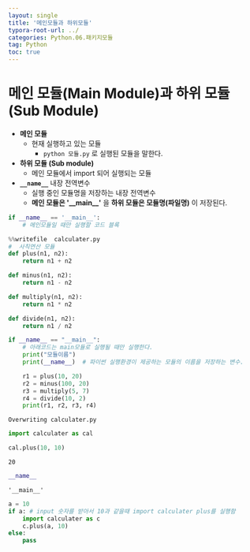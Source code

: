 ```yaml
---
layout: single
title: '메인모듈과 하위모듈'
typora-root-url: ../
categories: Python.06.패키지모듈
tag: Python
toc: true
---
```


# 메인 모듈(Main Module)과 하위 모듈(Sub Module)

- **메인 모듈**
    - 현재 실행하고 있는 모듈
        - `python 모듈.py` 로 실행된 모듈을 말한다.
- **하위 모듈 (Sub module)**
    - 메인 모듈에서 import 되어 실행되는 모듈
- <b>`__name__`</b> 내장 전역변수
    - 실행 중인 모듈명을 저장하는 내장 전역변수
    - **메인 모듈은 '\_\_main\_\_'** 을 **하위 모듈은 모듈명(파일명)** 이 저장된다.
    
```python
if __name__ == '__main__':
    # 메인모듈일 때만 실행할 코드 블록
```


```python
%%writefile  calculater.py
#  사칙연산 모듈
def plus(n1, n2):
    return n1 + n2

def minus(n1, n2):
    return n1 - n2

def multiply(n1, n2):
    return n1 * n2

def divide(n1, n2):
    return n1 / n2

if __name__ == "__main__":
    # 아래코드는 main모듈로 실행될 때만 실행한다.
    print("모듈이름")
    print(__name__)  # 파이썬 실행환경이 제공하는 모듈의 이름을 저장하는 변수.

    r1 = plus(10, 20)
    r2 = minus(100, 20)
    r3 = multiply(5, 7)
    r4 = divide(10, 2)
    print(r1, r2, r3, r4)
```

    Overwriting calculater.py



```python
import calculater as cal
```


```python
cal.plus(10, 10)
```




    20




```python
__name__
```




    '__main__'




```python
a = 10
if a: # input 숫자를 받아서 10과 같을때 import calculater plus를 실행함
    import calculater as c
    c.plus(a, 10)
else:
    pass
```
